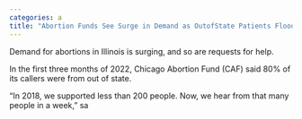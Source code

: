 ```yaml
---
categories: a
title: "Abortion Funds See Surge in Demand as OutofState Patients Flood Illinois"
---
```


Demand for abortions in Illinois is surging, and so are requests for help.



In the first three months of 2022, Chicago Abortion Fund (CAF) said 80% of its callers were from out of state. 



&#8220;In 2018, we supported less than 200 people. Now, we hear from that many people in a week,&#8221; sa